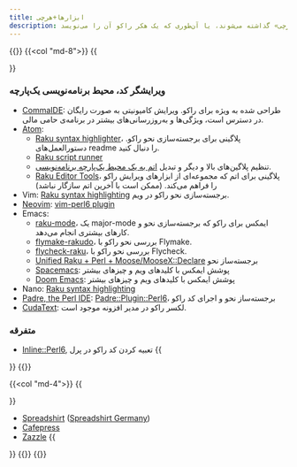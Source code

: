 ```yaml
---
title: ابزارها+هرچی
description: تمام چیزهایی که در دسته‌بندی‌های دیگر قرار نمی‌گیرند در «هرچی» گذاشته می‌شوند، یا آن‌طوری که یک هکر راکو آن را می‌نویسد، *.
---
```


{{<row>}}
{{<col "md-8">}}
{{<section id="Whatever" heading="ویرایشگر کد، محیط برنامه‌نویسی یک‌پارچه و *">}}
### ویرایشگر کد، محیط برنامه‌نویسی یک‌پارچه
- [CommaIDE](https://commaide.com/): طراحی شده به ویژه برای راکو. ویرایش کامیونیتی به صورت رایگان در دسترس است، ویژگی‌ها و به‌روزرسانی‌های بیشتر در برنامه‌ی حامی مالی.
- [Atom](https://atom.io/):
  - [Raku syntax highlighter](https://atom.io/packages/language-perl6)، پلاگینی برای برجسته‌سازی نحو راکو. دستورالعمل‌های readme را دنبال کنید.
  - [Raku script runner](https://atom.io/packages/script)
  - تنظیم پلاگین‌های بالا و دیگر و تبدیل [اتم به یک محیط یک‌پارچه برنامه‌نویسی](https://github.com/perl6/Atom-as-a-Perl6-IDE).
  - [Raku Editor Tools](https://atom.io/packages/atom-perl6-editor-tools)، پلاگینی برای اتم که مجموعه‌ای از ابزارهای ویرایش راکو را فراهم می‌کند. (ممکن است با آخرین اتم سازگار نباشد)
- Vim: [Raku syntax highlighting](https://github.com/Raku/vim-raku) برجسته‌سازی نحو راکو در ویم.
- [Neovim](https://neovim.io/): [vim-perl6 plugin](https://github.com/vim-perl/vim-perl6)
- Emacs:
  - [raku-mode](https://github.com/Raku/raku-mode)، یک major-mode ایمکس برای راکو که برجسته‌سازی نحو و کارهای بیشتری انجام می‌دهد.
  - [flymake-rakudo](https://github.com/Raku/flymake-rakudo)، بررسی نحو راکو با Flymake.
  - [flycheck-raku](https://github.com/Raku/flycheck-raku)، بررسی نحو راکو با Flycheck.
  - [Unified Raku + Perl + Moose/MooseX::Declare](https://github.com/jrockway/cperl-mode) برجسته‌ساز نحو
  - [Spacemacs](https://github.com/syl20bnr/spacemacs): پوشش ایمکس با کلیدهای ویم و چیزهای بیشتر
  - [Doom Emacs](https://github.com/hlissner/doom-emacs): پوشش ایمکس با کلیدهای ویم و چیزهای بیشتر
- Nano: [Raku syntax highlighting](https://github.com/hankache/raku.nanorc)
- [Padre, the Perl IDE](http://padre.perlide.org/): [Padre::Plugin::Perl6](https://metacpan.org/pod/Padre::Plugin::Perl6)، برجسته‌ساز نحو و اجرای کد راکو
- [CudaText](http://uvviewsoft.com/cudatext/): لکسر راکو در مدیر افزونه موجود است.
### متفرقه
- [Inline::Perl6](https://metacpan.org/pod/Inline::Perl6), تعبیه کردن کد راکو در پرل
{{</section>}}
{{</col>}}

{{<col "md-4">}}
{{<section id="Merchandising" heading="تجارت">}}
- [Spreadshirt](https://rakudo.spreadshirt.com/) ([Spreadshirt Germany](https://rakudo.spreadshirt.net/de/DE/Shop/))
- [Cafepress](https://cafepress.com/rakudo)
- [Zazzle](https://www.zazzle.com/rakudo)
{{</section>}}
{{</col>}}
{{</row>}}

